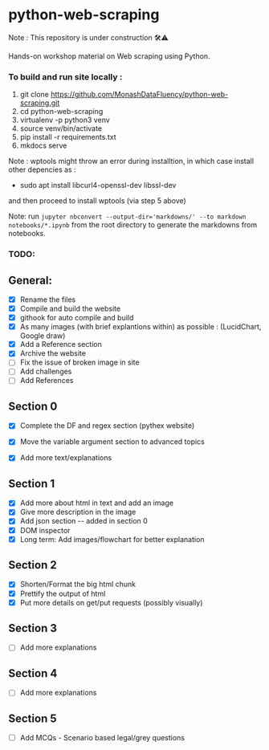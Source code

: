 # python-web-scraping

Note : This repository is under construction 🛠️⚠️

Hands-on workshop material on Web scraping using Python.

### To build and run site locally :

1. git clone https://github.com/MonashDataFluency/python-web-scraping.git
2. cd python-web-scraping
3. virtualenv -p python3 venv
4. source venv/bin/activate
5. pip install -r requirements.txt
6. mkdocs serve

Note : wptools might throw an error during installtion, in which case install other depencies as : 
- sudo apt install libcurl4-openssl-dev libssl-dev  

and then proceed to install wptools (via step 5 above)

Note: run `jupyter nbconvert --output-dir='markdowns/' --to markdown notebooks/*.ipynb` from the root directory to generate the markdowns from notebooks.

### TODO: 
## General:
- [x] Rename the files
- [x] Compile and build the website
- [x] githook for auto compile and build
- [x] As many images (with brief explantions within) as possible : (LucidChart,  Google draw)
- [x] Add a Reference section
- [x] Archive the website 
- [ ] Fix the issue of broken image in site
- [ ] Add challenges
- [ ] Add References

## Section 0
- [x] Complete the DF and regex section (pythex website)
- [x] Move the variable argument section to advanced topics
- [x] Add more text/explanations


## Section 1
- [x] Add more about html in text and add an image
- [x] Give more description in the image
- [x] Add json section -- added in section 0
- [x] DOM inspector
- [x] Long term: Add images/flowchart for better explanation 
 
## Section 2 
- [x] Shorten/Format the big html chunk
- [x] Prettify the output of html
- [x] Put more details on get/put requests (possibly visually)

## Section 3
- [ ] Add more explanations

## Section 4
- [ ] Add more explanations

## Section 5
- [ ] Add MCQs - Scenario based legal/grey questions
